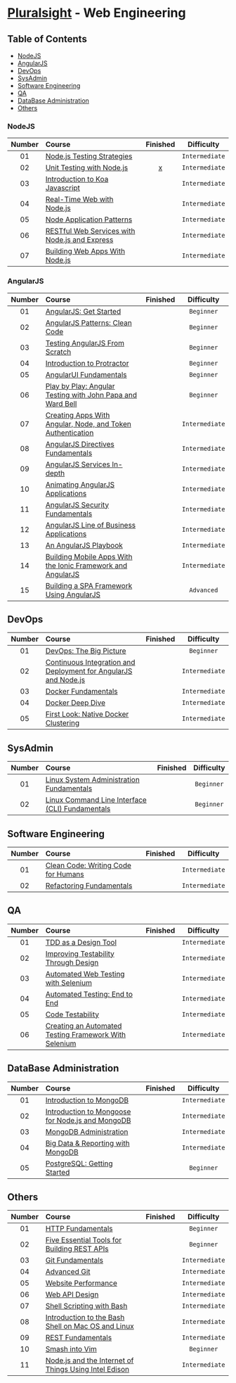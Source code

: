 # [Pluralsight](http://www.pluralsight.com/) - Web Engineering 

## Table of Contents
<!-- 
    generated by readme-toc
    npm i -g readme-toc
    to generate just run `toc`
-->

<!-- toc -->
* [NodeJS](#nodejs)
* [AngularJS](#angularjs)
* [DevOps](#devops)
* [SysAdmin](#sysadmin)
* [Software Engineering](#software-engineering)
* [QA](#qa)
* [DataBase Administration](#database-administration)
* [Others](#others)

<!-- toc stop -->

### NodeJS

| Number | Course | Finished | Difficulty |
| :---: | :--- | :---: | :---: |
| 01 | [Node.js Testing Strategies](http://www.pluralsight.com/courses/nodejs-testing-strategies) | []() | `Intermediate` |
| 02 | [Unit Testing with Node.js](http://www.pluralsight.com/courses/unit-testing-nodejs) | [x]() | `Intermediate` |
| 03 | [Introduction to Koa Javascript](http://www.pluralsight.com/courses/javascript-koa-introduction) | []() | `Intermediate` |
| 04 | [Real-Time Web with Node.js](http://www.pluralsight.com/courses/real-time-web-nodejs) | []()| `Intermediate` |
| 05 | [Node Application Patterns](http://www.pluralsight.com/courses/node-application-patterns)  | []() | `Intermediate` |
| 06 | [RESTful Web Services with Node.js and Express](http://www.pluralsight.com/courses/node-js-express-rest-web-services) | []() | `Intermediate` |
| 07 | [Building Web Apps With Node.js](http://www.pluralsight.com/courses/building-web-apps-nodejs) | []() | `Intermediate` |

### AngularJS

| Number | Course | Finished | Difficulty |
| :---: | :--- | :---: | :---: |
| 01 | [AngularJS: Get Started](http://www.pluralsight.com/courses/angularjs-get-started) | []() | `Beginner` |
| 02 | [AngularJS Patterns: Clean Code](http://www.pluralsight.com/courses/angularjs-patterns-clean-code) | []() | `Beginner` |
| 03 | [Testing AngularJS From Scratch](http://www.pluralsight.com/courses/testing-angularjs-from-scratch) | []() | `Beginner` |
| 04 | [Introduction to Protractor](http://www.pluralsight.com/courses/protractor-introduction) | []() | `Beginner` |
| 05 | [AngularUI Fundamentals](http://www.pluralsight.com/courses/angularui-fundamentals) | []() | `Beginner` |
| 06 | [Play by Play: Angular Testing with John Papa and Ward Bell](http://www.pluralsight.com/courses/play-by-play-angular-testing-papa-bell) | []() | `Beginner` |
| 07 | [Creating Apps With Angular, Node, and Token Authentication](http://www.pluralsight.com/courses/creating-apps-angular-node-token-authentication) | []() | `Intermediate` |
| 08 | [AngularJS Directives Fundamentals](http://www.pluralsight.com/courses/angularjs-directive-fundamentals) | []() | `Intermediate` |
| 09 | [AngularJS Services In-depth](http://www.pluralsight.com/courses/angularjs-services-in-depth) | []() | `Intermediate` |
| 10 | [Animating AngularJS Applications](http://www.pluralsight.com/courses/angular-animating-apps) | []() | `Intermediate` |
| 11 | [AngularJS Security Fundamentals](http://www.pluralsight.com/courses/angularjs-security-fundamentals) | []() | `Intermediate` |
| 12 | [AngularJS Line of Business Applications](http://www.pluralsight.com/courses/angularjs-line-of-business-applications) | []() | `Intermediate` |
| 13 | [An AngularJS Playbook](http://www.pluralsight.com/courses/angularjs-playbook) | []() | `Intermediate` |
| 14 | [Building Mobile Apps With the Ionic Framework and AngularJS](http://www.pluralsight.com/courses/building-mobile-apps-ionic-framework-angularjs) | []() | `Intermediate` |
| 15 | [Building a SPA Framework Using AngularJS](http://www.pluralsight.com/courses/building-spa-framework-angularjs) | []() | `Advanced` |

## DevOps

| Number | Course | Finished | Difficulty |
| :---: | :--- | :---: | :---: |
| 01 | [DevOps: The Big Picture](http://www.pluralsight.com/courses/devops-big-picture) | []() | `Beginner` |
| 02 | [Continuous Integration and Deployment for AngularJS and Node.js](http://www.pluralsight.com/courses/continuous-integration-deployment-angularjs-nodejs) | []() | `Intermediate` |
| 03 | [Docker Fundamentals](http://www.pluralsight.com/courses/docker-fundamentals) | []() | `Intermediate` |
| 04 | [Docker Deep Dive](http://www.pluralsight.com/courses/docker-deep-dive) | []() | `Intermediate` |
| 05 | [First Look: Native Docker Clustering](http://www.pluralsight.com/courses/first-look-native-docker-clustering) | []() | `Intermediate` |

## SysAdmin

| Number | Course | Finished | Difficulty |
| :---: | :--- | :---: | :---: |
| 01 | [Linux System Administration Fundamentals](http://www.pluralsight.com/courses/linux-system-administration-fundamentals) | []() | `Beginner` |
| 02 | [Linux Command Line Interface (CLI) Fundamentals](http://www.pluralsight.com/courses/linux-cli-fundamentals) | []() | `Beginner` |

## Software Engineering

| Number | Course | Finished | Difficulty |
| :---: | :--- | :---: | :---: |
| 01 | [Clean Code: Writing Code for Humans](http://www.pluralsight.com/courses/writing-clean-code-humans) | []() | `Intermediate` |
| 02 | [Refactoring Fundamentals](http://www.pluralsight.com/courses/refactoring-fundamentals) | []() | `Intermediate` |

## QA

| Number | Course | Finished | Difficulty |
| :---: | :--- | :---: | :---: |
| 01 | [TDD as a Design Tool](http://www.pluralsight.com/courses/tdd-as-design-tool) | []() | `Intermediate` |
| 02 | [Improving Testability Through Design](http://www.pluralsight.com/courses/improving-testability-through-design) | []() | `Intermediate` |
| 03 | [Automated Web Testing with Selenium](http://www.pluralsight.com/courses/selenium) | []() | `Intermediate` |
| 04 | [Automated Testing: End to End](http://www.pluralsight.com/courses/automated-testing-end-to-end) | []() | `Intermediate` |
| 05 | [Code Testability](http://www.pluralsight.com/courses/code-testability) | []() | `Intermediate` |
| 06 | [Creating an Automated Testing Framework With Selenium](http://www.pluralsight.com/courses/automated-testing-framework-selenium) | []() | `Intermediate` |

## DataBase Administration

| Number | Course | Finished | Difficulty |
| :---: | :--- | :---: | :---: |
| 01 | [Introduction to MongoDB](http://www.pluralsight.com/courses/mongodb-introduction) | []() | `Intermediate` |
| 02 | [Introduction to Mongoose for Node.js and MongoDB](http://www.pluralsight.com/courses/mongoose-for-nodejs-mongodb) | []() | `Intermediate` |
| 03 | [MongoDB Administration](http://www.pluralsight.com/courses/mongodb-administration) | []() | `Intermediate` |
| 04 | [Big Data & Reporting with MongoDB](http://www.pluralsight.com/courses/mongodb-big-data-reporting) | []() | `Intermediate` |
| 05 | [PostgreSQL: Getting Started](http://www.pluralsight.com/courses/postgresql-getting-started) | []() | `Beginner` 

## Others

| Number | Course | Finished | Difficulty |
| :---: | :--- | :---: | :---: |
| 01 | [HTTP Fundamentals](http://www.pluralsight.com/courses/xhttp-fund) | []() | `Beginner` |
| 02 | [Five Essential Tools for Building REST APIs](http://www.pluralsight.com/courses/five-essential-tools-building-rest-api) | []() | `Beginner` |
| 03 | [Git Fundamentals](http://www.pluralsight.com/courses/git-fundamentals) | []() | `Intermediate` |
| 04 | [Advanced Git](http://www.pluralsight.com/courses/advanced-git) | []() | `Intermediate` |
| 05 | [Website Performance](http://www.pluralsight.com/courses/website-performance) | []() | `Intermediate` |
| 06 | [Web API Design](http://www.pluralsight.com/courses/web-api-design) | []() | `Intermediate` |
| 07 | [Shell Scripting with Bash](http://www.pluralsight.com/courses/bash-shell-scripting) | []() | `Intermediate` |
| 08 | [Introduction to the Bash Shell on Mac OS and Linux](http://www.pluralsight.com/courses/introduction-bash-shell-linux-mac-os) | []() | `Intermediate` |
| 09 | [REST Fundamentals](http://www.pluralsight.com/courses/rest-fundamentals) | []() | `Intermediate` |
| 10 | [Smash into Vim](http://www.pluralsight.com/courses/smash-into-vim) | []() | `Beginner` |
| 11 | [Node.js and the Internet of Things Using Intel Edison](http://www.pluralsight.com/courses/discussion/nodejs-internet-of-things-intel-edison) | []() | `Intermediate` |
